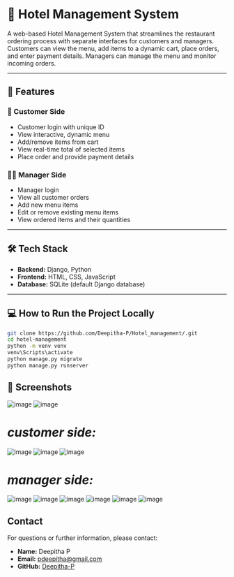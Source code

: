 # 🏨 Hotel Management System

A web-based Hotel Management System that streamlines the restaurant ordering process with separate interfaces for customers and managers. Customers can view the menu, add items to a dynamic cart, place orders, and enter payment details. Managers can manage the menu and monitor incoming orders.

---

## 🚀 Features

### 👤 Customer Side
- Customer login with unique ID
- View interactive, dynamic menu
- Add/remove items from cart
- View real-time total of selected items
- Place order and provide payment details

### 🧑‍💼 Manager Side
- Manager login
- View all customer orders
- Add new menu items
- Edit or remove existing menu items
- View ordered items and their quantities

---

## 🛠️ Tech Stack

- **Backend:** Django, Python
- **Frontend:** HTML, CSS, JavaScript
- **Database:** SQLite (default Django database)

---

## 💻 How to Run the Project Locally


   ```bash
   git clone https://github.com/Deepitha-P/Hotel_management/.git
   cd hotel-management
   python -m venv venv
   venv\Scripts\activate
   python manage.py migrate
   python manage.py runserver

```

## 📸 Screenshots
![image](https://github.com/user-attachments/assets/7d7f95d0-35ef-4298-a042-1b4cdef02ae1)
![image](https://github.com/user-attachments/assets/6d34a082-1cce-49ad-96a4-e339acc46b99)
# *customer side:*
![image](https://github.com/user-attachments/assets/f57b15c0-ec80-4395-8313-16de992e5a6a)
![image](https://github.com/user-attachments/assets/76520f7b-e5a3-47f1-bca2-bcb0d69d20be)
![image](https://github.com/user-attachments/assets/965a0a75-565b-4ea7-a2b8-3e90a1c8cfc8)
# *manager side:*
![image](https://github.com/user-attachments/assets/e1a211e2-c2a4-4232-943e-d848734c5f0d)
![image](https://github.com/user-attachments/assets/a0a0b74e-9bdd-4fd3-9f68-fe8148e35cc6)
![image](https://github.com/user-attachments/assets/a0841541-2700-4b5b-9fb3-87634a816759)
![image](https://github.com/user-attachments/assets/e610b2d3-64ad-4070-acca-6c796919d9cd)
![image](https://github.com/user-attachments/assets/8aaae3d3-a8a1-418e-a3b1-3ded0a3fc17b)
![image](https://github.com/user-attachments/assets/03618542-6ac4-440e-b925-6f1ea95e3a79)







## Contact

For questions or further information, please contact:

- **Name:** Deepitha P
- **Email:** pdeepitha@gmail.com
- **GitHub:** [Deepitha-P](https://github.com/Deepitha-P)




